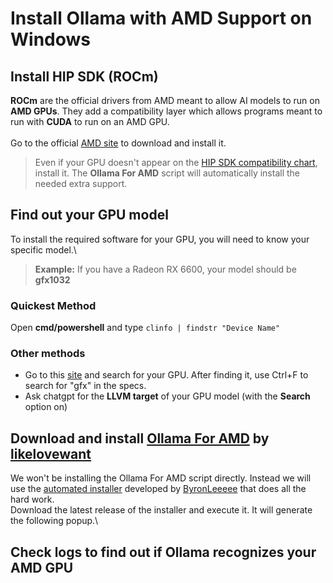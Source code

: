 # Install Ollama with AMD Support on Windows
## Install HIP SDK (ROCm)
**ROCm** are the official drivers from AMD meant to allow AI models to run on **AMD GPUs**.
They add a compatibility layer which allows programs meant to run with **CUDA** to run on an AMD GPU.\
\
Go to the official [AMD site](https://www.amd.com/en/developer/resources/rocm-hub/hip-sdk.html) to download and install it.

> Even if your GPU doesn't appear on the [HIP SDK compatibility chart](https://rocm.docs.amd.com/projects/install-on-windows/en/latest/reference/system-requirements.html#supported-gpus-win),
> install it. The **Ollama For AMD** script will automatically install the needed extra support.
## Find out your GPU model
To install the required software for your GPU, you will need to know your specific model.\
> **Example:** If you have a Radeon RX 6600, your model should be **gfx1032**
### Quickest Method
Open **cmd/powershell** and type 
``
clinfo | findstr "Device Name"
``
### Other methods
- Go to this [site](https://www.techpowerup.com/gpu-specs/) and search for your GPU. After finding it, use Ctrl+F to search for "gfx" in the specs.
- Ask chatgpt for the **LLVM target** of your GPU model (with the **Search** option on)

## Download and install [Ollama For AMD](https://github.com/likelovewant/ollama-for-amd) by [likelovewant](https://github.com/likelovewant)
We won't be installing the Ollama For AMD script directly. Instead we will use the [automated installer](https://github.com/ByronLeeeee/Ollama-For-AMD-Installer) developed 
by [ByronLeeeee](https://github.com/ByronLeeeee) that does all the hard work.\
Download the latest release of the installer and execute it. It will generate the following popup.\

## Check logs to find out if Ollama recognizes your AMD GPU
